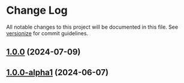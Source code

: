 # Change Log

All notable changes to this project will be documented in this file. See [versionize](https://github.com/versionize/versionize) for commit guidelines.

<a name="1.0.0"></a>
## [1.0.0](https://www.github.com/jkulba/YenkoCliApp/releases/tag/v1.0.0) (2024-07-09)

<a name="1.0.0-alpha1"></a>
## [1.0.0-alpha1](https://www.github.com/jkulba/YenkoCliApp/releases/tag/v1.0.0-alpha1) (2024-06-07)

